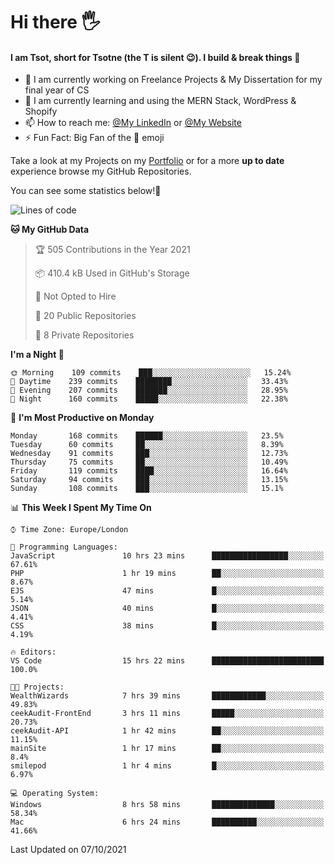 # Hi there :raised_hand_with_fingers_splayed:
#### I am Tsot, short for Tsotne (the T is silent :wink:). I build & break things :space_invader:
- :telescope: I am currently working on Freelance Projects & My Dissertation for my final year of CS
- :seedling: I am currently learning and using the MERN Stack, WordPress & Shopify
- :mailbox: How to reach me: [@My LinkedIn](https://www.linkedin.com/in/tsotne-gvadzabia/) or [@My Website](https://tsotnegvadzabia.me/contact)
- :zap: Fun Fact: Big Fan of the :space_invader: emoji

Take a look at my Projects on my [Portfolio](https://tsotne.co.uk/) or for a more **up to date** experience browse my GitHub Repositories.

You can see some statistics below!:space_invader:
<!--START_SECTION:waka-->
![Lines of code](https://img.shields.io/badge/From%20Hello%20World%20I%27ve%20Written-3.5%20million%20lines%20of%20code-blue)

**🐱 My GitHub Data** 

> 🏆 505 Contributions in the Year 2021
 > 
> 📦 410.4 kB Used in GitHub's Storage 
 > 
> 🚫 Not Opted to Hire
 > 
> 📜 20 Public Repositories 
 > 
> 🔑 8 Private Repositories  
 > 
**I'm a Night 🦉** 

```text
🌞 Morning    109 commits    ███░░░░░░░░░░░░░░░░░░░░░░   15.24% 
🌆 Daytime    239 commits    ████████░░░░░░░░░░░░░░░░░   33.43% 
🌃 Evening    207 commits    ███████░░░░░░░░░░░░░░░░░░   28.95% 
🌙 Night      160 commits    █████░░░░░░░░░░░░░░░░░░░░   22.38%

```
📅 **I'm Most Productive on Monday** 

```text
Monday       168 commits    ██████░░░░░░░░░░░░░░░░░░░   23.5% 
Tuesday      60 commits     ██░░░░░░░░░░░░░░░░░░░░░░░   8.39% 
Wednesday    91 commits     ███░░░░░░░░░░░░░░░░░░░░░░   12.73% 
Thursday     75 commits     ██░░░░░░░░░░░░░░░░░░░░░░░   10.49% 
Friday       119 commits    ████░░░░░░░░░░░░░░░░░░░░░   16.64% 
Saturday     94 commits     ███░░░░░░░░░░░░░░░░░░░░░░   13.15% 
Sunday       108 commits    ███░░░░░░░░░░░░░░░░░░░░░░   15.1%

```


📊 **This Week I Spent My Time On** 

```text
⌚︎ Time Zone: Europe/London

💬 Programming Languages: 
JavaScript               10 hrs 23 mins      █████████████████░░░░░░░░   67.61% 
PHP                      1 hr 19 mins        ██░░░░░░░░░░░░░░░░░░░░░░░   8.67% 
EJS                      47 mins             █░░░░░░░░░░░░░░░░░░░░░░░░   5.14% 
JSON                     40 mins             █░░░░░░░░░░░░░░░░░░░░░░░░   4.41% 
CSS                      38 mins             █░░░░░░░░░░░░░░░░░░░░░░░░   4.19%

🔥 Editors: 
VS Code                  15 hrs 22 mins      █████████████████████████   100.0%

🐱‍💻 Projects: 
WealthWizards            7 hrs 39 mins       ████████████░░░░░░░░░░░░░   49.83% 
ceekAudit-FrontEnd       3 hrs 11 mins       █████░░░░░░░░░░░░░░░░░░░░   20.73% 
ceekAudit-API            1 hr 42 mins        ██░░░░░░░░░░░░░░░░░░░░░░░   11.15% 
mainSite                 1 hr 17 mins        ██░░░░░░░░░░░░░░░░░░░░░░░   8.4% 
smilepod                 1 hr 4 mins         █░░░░░░░░░░░░░░░░░░░░░░░░   6.97%

💻 Operating System: 
Windows                  8 hrs 58 mins       ██████████████░░░░░░░░░░░   58.34% 
Mac                      6 hrs 24 mins       ██████████░░░░░░░░░░░░░░░   41.66%

```


 Last Updated on 07/10/2021
<!--END_SECTION:waka-->
